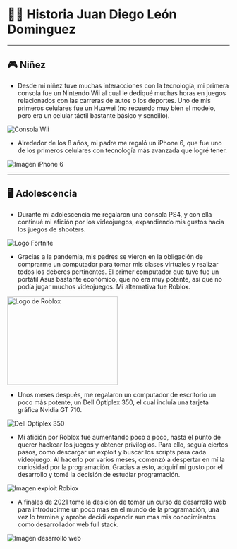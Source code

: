 # 👨‍🎓 **Historia Juan Diego León Dominguez**

---

## 🎮 **Niñez**

- Desde mi niñez tuve muchas interacciones con la tecnología, mi primera consola fue un Nintendo Wii al cual le dediqué muchas horas en juegos relacionados con las carreras de autos o los deportes. Uno de mis primeros celulares fue un Huawei (no recuerdo muy bien el modelo, pero era un celular táctil bastante básico y sencillo).

![Consola Wii](https://m.media-amazon.com/images/I/81G23em9gHL._AC_UF894,1000_QL80_.jpg)
- Alrededor de los 8 años, mi padre me regaló un iPhone 6, que fue uno de los primeros celulares con tecnología más avanzada que logré tener.

![Imagen iPhone 6](https://encrypted-tbn0.gstatic.com/images?q=tbn:ANd9GcQOHV2MnAOXL9Xwn5nM-BbjpPg19FD_xz17NA&s)

---

## 🖥️ **Adolescencia**

- Durante mi adolescencia me regalaron una consola PS4, y con ella continué mi afición por los videojuegos, expandiendo mis gustos hacia los juegos de shooters.

![Logo Fortnite](https://cdn2.unrealengine.com/12br-delay-social-news-header-02-1920x1080-119208936.jpg)
- Gracias a la pandemia, mis padres se vieron en la obligación de comprarme un computador para tomar mis clases virtuales y realizar todos los deberes pertinentes. El primer computador que tuve fue un portátil Asus bastante económico, que no era muy potente, así que no podía jugar muchos videojuegos. Mi alternativa fue Roblox.

<img src="https://upload.wikimedia.org/wikipedia/commons/7/7e/Roblox_Logo_2022.jpg" alt="Logo de Roblox" width="250" height="200">

- Unos meses después, me regalaron un computador de escritorio un poco más potente, un Dell Optiplex 350, el cual incluía una tarjeta gráfica Nvidia GT 710.

![Dell Optiplex 350](https://encrypted-tbn0.gstatic.com/images?q=tbn:ANd9GcSDJUX5MbQItK-gOZJw19GSbqLrhX7_9ZCEsw&s)

- Mi afición por Roblox fue aumentando poco a poco, hasta el punto de querer hackear los juegos y obtener privilegios. Para ello, seguía ciertos pasos, como descargar un exploit y buscar los scripts para cada videojuego. Al hacerlo por varios meses, comenzó a despertar en mí la curiosidad por la programación. Gracias a esto, adquirí mi gusto por el desarrollo y tomé la decisión de estudiar programación.

![Imagen exploit Roblox](https://user-images.githubusercontent.com/40608267/80180764-72dd8280-85d1-11ea-82fc-fbbfbf7c8488.png)

- A finales de 2021 tome la desicion de tomar un curso de desarrollo web para introducirme un poco mas en el mundo de la programación, una vez lo termine y aprobe decidi expandir aun mas mis conocimientos como desarrollador web full stack.

![Imagen desarrollo web](https://edteam-media.s3.amazonaws.com/blogs/original/f3b5c786-6725-468a-ae2b-ab2a21fa41a1.png)
